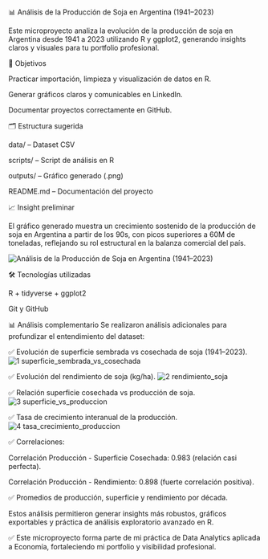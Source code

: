 📊 Análisis de la Producción de Soja en Argentina (1941–2023)

Este microproyecto analiza la evolución de la producción de soja en Argentina desde 1941 a 2023 utilizando R y ggplot2, generando insights claros y visuales para tu portfolio profesional.

🎯 Objetivos

Practicar importación, limpieza y visualización de datos en R.

Generar gráficos claros y comunicables en LinkedIn.

Documentar proyectos correctamente en GitHub.

🗂️ Estructura sugerida

data/ – Dataset CSV

scripts/ – Script de análisis en R

outputs/ – Gráfico generado (.png)

README.md – Documentación del proyecto

📈 Insight preliminar

El gráfico generado muestra un crecimiento sostenido de la producción de soja en Argentina a partir de los 90s, con picos superiores a 60M de toneladas, reflejando su rol estructural en la balanza comercial del país.

![Análisis de la Producción de Soja en Argentina (1941–2023)](https://github.com/user-attachments/assets/66b0547a-7b24-4133-989e-0bb4b4d08a3b)

🛠️ Tecnologías utilizadas

R + tidyverse + ggplot2

Git y GitHub

📊 Análisis complementario
Se realizaron análisis adicionales para profundizar el entendimiento del dataset:

✅ Evolución de superficie sembrada vs cosechada de soja (1941–2023).
![1 superficie_sembrada_vs_cosechada](https://github.com/user-attachments/assets/1b9d3bed-ffce-49cb-83e6-0e98b21259fd)

✅ Evolución del rendimiento de soja (kg/ha).
![2 rendimiento_soja](https://github.com/user-attachments/assets/b86aa0cf-fd33-496d-86c4-d8f8b14516ae)

✅ Relación superficie cosechada vs producción de soja.
![3 superficie_vs_produccion](https://github.com/user-attachments/assets/337639f2-497c-41a1-a96c-bfe82fd27cab)

✅ Tasa de crecimiento interanual de la producción.
![4 tasa_crecimiento_produccion](https://github.com/user-attachments/assets/9c0c1962-fe2b-4918-9d57-14522690f33d)

✅ Correlaciones:

Correlación Producción - Superficie Cosechada: 0.983 (relación casi perfecta).

Correlación Producción - Rendimiento: 0.898 (fuerte correlación positiva).

✅ Promedios de producción, superficie y rendimiento por década.

Estos análisis permitieron generar insights más robustos, gráficos exportables y práctica de análisis exploratorio avanzado en R.

✅ Este microproyecto forma parte de mi práctica de Data Analytics aplicada a Economía, fortaleciendo mi portfolio y visibilidad profesional.

